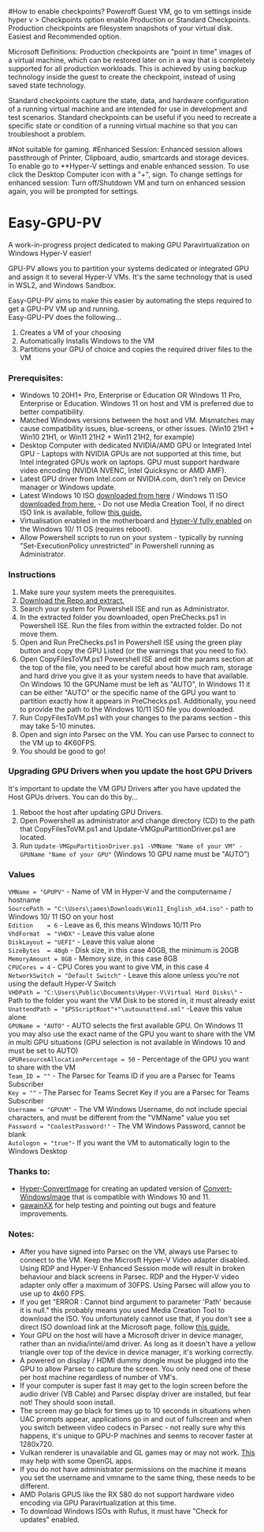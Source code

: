 #How to enable checkpoints?
Poweroff Guest VM, go to vm settings inside hyper v > Checkpoints option enable Production or Standard Checkpoints. 
Production checkpoints are filesystem snapshots of your virtual disk. Easiest and Recommended option.

Microsoft Definitions:
Production checkpoints are "point in time" images of a virtual machine, which can be restored later on in a way that is completely supported for all production workloads. This is achieved by using backup technology inside the guest to create the checkpoint, instead of using saved state technology.

Standard checkpoints capture the state, data, and hardware configuration of a running virtual machine and are intended for use in development and test scenarios. Standard checkpoints can be useful if you need to recreate a specific state or condition of a running virtual machine so that you can troubleshoot a problem.

#Not suitable for gaming. 
#Enhanced Session: Enhanced session allows passthrough of Printer, Clipboard, audio, smartcards and storage devices.
To enable go to **Hyper-V settings and enable enhanced session. To use click the Desktop Computer icon with a "+", sign. 
To change settings for enhanced session: Turn off/Shutdown VM and turn on enhanced session again, you will be prompted for settings. 

# Easy-GPU-PV
A work-in-progress project dedicated to making GPU Paravirtualization on Windows Hyper-V easier!  

GPU-PV allows you to partition your systems dedicated or integrated GPU and assign it to several Hyper-V VMs.  It's the same technology that is used in WSL2, and Windows Sandbox.  

Easy-GPU-PV aims to make this easier by automating the steps required to get a GPU-PV VM up and running.  
Easy-GPU-PV does the following...  
1) Creates a VM of your choosing
2) Automatically Installs Windows to the VM
3) Partitions your GPU of choice and copies the required driver files to the VM  

### Prerequisites:
* Windows 10 20H1+ Pro, Enterprise or Education OR Windows 11 Pro, Enterprise or Education.  Windows 11 on host and VM is preferred due to better compatibility.  
* Matched Windows versions between the host and VM. Mismatches may cause compatibility issues, blue-screens, or other issues. (Win10 21H1 + Win10 21H1, or Win11 21H2 + Win11 21H2, for example)  
* Desktop Computer with dedicated NVIDIA/AMD GPU or Integrated Intel GPU - Laptops with NVIDIA GPUs are not supported at this time, but Intel integrated GPUs work on laptops.  GPU must support hardware video encoding (NVIDIA NVENC, Intel Quicksync or AMD AMF).  
* Latest GPU driver from Intel.com or NVIDIA.com, don't rely on Device manager or Windows update.  
* Latest Windows 10 ISO [downloaded from here](https://www.microsoft.com/en-gb/software-download/windows10ISO) / Windows 11 ISO [downloaded from here.](https://www.microsoft.com/en-us/software-download/windows11) - Do not use Media Creation Tool, if no direct ISO link is available, follow [this guide.](https://www.nextofwindows.com/downloading-windows-10-iso-images-using-rufus)
* Virtualisation enabled in the motherboard and [Hyper-V fully enabled](https://docs.microsoft.com/en-us/virtualization/hyper-v-on-windows/quick-start/enable-hyper-v) on the Windows 10/ 11 OS (requires reboot).  
* Allow Powershell scripts to run on your system - typically by running "Set-ExecutionPolicy unrestricted" in Powershell running as Administrator.  

### Instructions
1. Make sure your system meets the prerequisites.
2. [Download the Repo and extract.](https://github.com/jamesstringerparsec/Easy-GPU-PV/archive/refs/heads/main.zip)
3. Search your system for Powershell ISE and run as Administrator.
4. In the extracted folder you downloaded, open PreChecks.ps1 in Powershell ISE.  Run the files from within the extracted folder. Do not move them.
5. Open and Run PreChecks.ps1 in Powershell ISE using the green play button and copy the GPU Listed (or the warnings that you need to fix).
6. Open CopyFilesToVM.ps1 Powershell ISE and edit the params section at the top of the file, you need to be careful about how much ram, storage and hard drive you give it as your system needs to have that available.  On Windows 10 the GPUName must be left as "AUTO", In Windows 11 it can be either "AUTO" or the specific name of the GPU you want to partition exactly how it appears in PreChecks.ps1.  Additionally, you need to provide the path to the Windows 10/11 ISO file you downloaded.
7. Run CopyFilesToVM.ps1 with your changes to the params section - this may take 5-10 minutes.
8. Open and sign into Parsec on the VM.  You can use Parsec to connect to the VM up to 4K60FPS.
9. You should be good to go!

### Upgrading GPU Drivers when you update the host GPU Drivers
It's important to update the VM GPU Drivers after you have updated the Host GPUs drivers. You can do this by...  
1. Reboot the host after updating GPU Drivers.  
2. Open Powershell as administrator and change directory (CD) to the path that CopyFilesToVM.ps1 and Update-VMGpuPartitionDriver.ps1 are located. 
3. Run ```Update-VMGpuPartitionDriver.ps1 -VMName "Name of your VM" -GPUName "Name of your GPU"```    (Windows 10 GPU name must be "AUTO")

### Values
  ```VMName = "GPUPV"``` - Name of VM in Hyper-V and the computername / hostname  
  ```SourcePath = "C:\Users\james\Downloads\Win11_English_x64.iso"``` - path to Windows 10/ 11 ISO on your host   
  ```Edition    = 6``` - Leave as 6, this means Windows 10/11 Pro  
  ```VhdFormat  = "VHDX"``` - Leave this value alone  
  ```DiskLayout = "UEFI"``` - Leave this value alone  
  ```SizeBytes  = 40gb``` - Disk size, in this case 40GB, the minimum is 20GB  
  ```MemoryAmount = 8GB``` - Memory size, in this case 8GB  
  ```CPUCores = 4``` - CPU Cores you want to give VM, in this case 4   
  ```NetworkSwitch = "Default Switch"``` - Leave this alone unless you're not using the default Hyper-V Switch  
  ```VHDPath = "C:\Users\Public\Documents\Hyper-V\Virtual Hard Disks\"``` - Path to the folder you want the VM Disk to be stored in, it must already exist  
  ```UnattendPath = "$PSScriptRoot"+"\autounattend.xml"``` -Leave this value alone  
  ```GPUName = "AUTO"``` - AUTO selects the first available GPU. On Windows 11 you may also use the exact name of the GPU you want to share with the VM in multi GPU situations (GPU selection is not available in Windows 10 and must be set to AUTO)    
  ```GPUResourceAllocationPercentage = 50``` - Percentage of the GPU you want to share with the VM   
  ```Team_ID = ""``` - The Parsec for Teams ID if you are a Parsec for Teams Subscriber  
  ```Key = ""``` - The Parsec for Teams Secret Key if you are a Parsec for Teams Subscriber  
  ```Username = "GPUVM"``` - The VM Windows Username, do not include special characters, and must be different from the "VMName" value you set  
  ```Password = "CoolestPassword!"``` - The VM Windows Password, cannot be blank    
  ```Autologon = "true"```- If you want the VM to automatically login to the Windows Desktop


### Thanks to:  
- [Hyper-ConvertImage](https://github.com/tabs-not-spaces/Hyper-ConvertImage) for creating an updated version of [Convert-WindowsImage](https://github.com/MicrosoftDocs/Virtualization-Documentation/tree/master/hyperv-tools/Convert-WindowsImage) that is compatible with Windows 10 and 11.
- [gawainXX](https://github.com/gawainXX) for help testing and pointing out bugs and feature improvements.  


### Notes:    
- After you have signed into Parsec on the VM, always use Parsec to connect to the VM.  Keep the Microsft Hyper-V Video adapter disabled. Using RDP and Hyper-V Enhanced Session mode will result in broken behaviour and black screens in Parsec.  RDP and the Hyper-V video adapter only offer a maximum of 30FPS. Using Parsec will allow you to use up to 4k60 FPS.
- If you get "ERROR  : Cannot bind argument to parameter 'Path' because it is null." this probably means you used Media Creation Tool to download the ISO.  You unfortunately cannot use that, if you don't see a direct ISO download link at the Microsoft page, follow [this guide.](https://www.nextofwindows.com/downloading-windows-10-iso-images-using-rufus)  
- Your GPU on the host will have a Microsoft driver in device manager, rather than an nvidia/intel/amd driver. As long as it doesn't have a yellow triangle over top of the device in device manager, it's working correctly.  
- A powered on display / HDMI dummy dongle must be plugged into the GPU to allow Parsec to capture the screen.  You only need one of these per host machine regardless of number of VM's.
- If your computer is super fast it may get to the login screen before the audio driver (VB Cable) and Parsec display driver are installed, but fear not! They should soon install.  
- The screen may go black for times up to 10 seconds in situations when UAC prompts appear, applications go in and out of fullscreen and when you switch between video codecs in Parsec - not really sure why this happens, it's unique to GPU-P machines and seems to recover faster at 1280x720.
- Vulkan renderer is unavailable and GL games may or may not work.  [This](https://www.microsoft.com/en-us/p/opencl-and-opengl-compatibility-pack/9nqpsl29bfff?SilentAuth=1&wa=wsignin1.0#activetab=pivot:overviewtab) may help with some OpenGL apps.  
- If you do not have administrator permissions on the machine it means you set the username and vmname to the same thing, these needs to be different.  
- AMD Polaris GPUS like the RX 580 do not support hardware video encoding via GPU Paravirtualization at this time.  
- To download Windows ISOs with Rufus, it must have "Check for updates" enabled.
